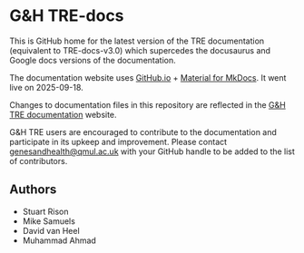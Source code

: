 # G&H TRE-docs

This is GitHub home for the latest version of the TRE documentation (equivalent to TRE-docs-v3.0) which supercedes the docusaurus and Google docs versions of the documentation.

The documentation website uses [GitHub.io](https://github.io) + [Material for MkDocs](https://squidfunk.github.io/mkdocs-material/).  It went live on 2025-09-18.

Changes to documentation files in this repository are reflected in the [G&H TRE documentation](https://genes-and-health.github.io/TRE-docs/) website.

G&H TRE users are encouraged to contribute to the documentation and participate in its upkeep and improvement.  Please contact [genesandhealth@qmul.ac.uk](mailto:genesandhealth@qmul.ac.uk) with your GitHub handle to be added to the list of contributors.

## Authors
* Stuart Rison
* Mike Samuels
* David van Heel
* Muhammad Ahmad
